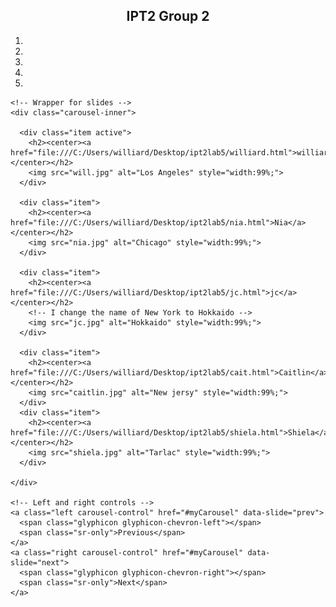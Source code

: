 <!DOCTYPE html>
<html lang="en">
<head>
  <title>main page</title>
  <meta charset="utf-8">
  <meta name="viewport" content="width=device-width, initial-scale=1">
  <link rel="stylesheet" href="https://maxcdn.bootstrapcdn.com/bootstrap/3.4.1/css/bootstrap.min.css">
  <script src="https://ajax.googleapis.com/ajax/libs/jquery/3.5.1/jquery.min.js"></script>
  <script src="https://maxcdn.bootstrapcdn.com/bootstrap/3.4.1/js/bootstrap.min.js"></script>
</head>

<body>
    
   

<div class="container">
  <center><h2>IPT2 Group 2 </h2> </center>
  
  <div id="myCarousel" class="carousel slide" data-ride="carousel">
    <!-- Indicators -->
    <ol class="carousel-indicators">
      <li data-target="#myCarousel" data-slide-to="0" class="active"></li>
      <li data-target="#myCarousel" data-slide-to="1"></li>
      <li data-target="#myCarousel" data-slide-to="2"></li>
      <li data-target="#myCarousel" data-slide-to="3"></li>
      <li data-target="#myCarousel" data-slide-to="4"></li>
    </ol>

    <!-- Wrapper for slides -->
    <div class="carousel-inner">
        
      <div class="item active">
        <h2><center><a href="file:///C:/Users/williard/Desktop/ipt2lab5/williard.html">williard</a></center></h2>
        <img src="will.jpg" alt="Los Angeles" style="width:99%;">
      </div>

      <div class="item">
        <h2><center><a href="file:///C:/Users/williard/Desktop/ipt2lab5/nia.html">Nia</a></center></h2>
        <img src="nia.jpg" alt="Chicago" style="width:99%;">
      </div>
    
      <div class="item">
        <h2><center><a href="file:///C:/Users/williard/Desktop/ipt2lab5/jc.html">jc</a></center></h2>
        <!-- I change the name of New York to Hokkaido -->
        <img src="jc.jpg" alt="Hokkaido" style="width:99%;">
      </div>

      <div class="item">
        <h2><center><a href="file:///C:/Users/williard/Desktop/ipt2lab5/cait.html">Caitlin</a></center></h2>
        <img src="caitlin.jpg" alt="New jersy" style="width:99%;">
      </div>
      <div class="item">
        <h2><center><a href="file:///C:/Users/williard/Desktop/ipt2lab5/shiela.html">Shiela</a></center></h2>
        <img src="shiela.jpg" alt="Tarlac" style="width:99%;">
      </div>

    </div>

    <!-- Left and right controls -->
    <a class="left carousel-control" href="#myCarousel" data-slide="prev">
      <span class="glyphicon glyphicon-chevron-left"></span>
      <span class="sr-only">Previous</span>
    </a>
    <a class="right carousel-control" href="#myCarousel" data-slide="next">
      <span class="glyphicon glyphicon-chevron-right"></span>
      <span class="sr-only">Next</span>
    </a>
  </div>
</div>

</body>
</html>
